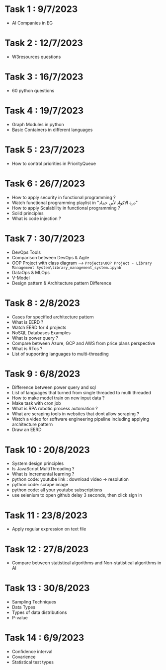 # Task 1 : 9/7/2023
- AI Companies in EG
# Task 2 : 12/7/2023
- W3resources questions
# Task 3 : 16/7/2023
- 60 python questions
# Task 4 : 19/7/2023
- Graph Modules in python
- Basic Containers in different languages
# Task 5 : 23/7/2023
- How to control priorities in PriorityQueue
# Task 6 : 26/7/2023
- How to apply security in functional programming ?
- Watch functional programming playlist in "درة الاكواد لأبن حماد"
- How to apply Scalability in functional programming ?
- Solid principles
- What is code injection ?
# Task 7 : 30/7/2023
- DevOps Tools
- Comparison between DevOps & Agile
- OOP Project with class diagram --> ```Projects\OOP Project - Library Management System\library_management_system.ipynb```
- DataOps & MLOps
- V-Model
- Design pattern & Architecture pattern Difference
# Task 8 : 2/8/2023
- Cases for specified architecture pattern
- What is EERD ?
- Watch EERD for 4 projects
- NoSQL Databases Examples
- What is power query ?
- Compare between Azure, GCP and AWS from price plans perspective
- What is RTos ?
- List of supporting languages to multi-threading
# Task 9 : 6/8/2023
- Difference between power query and sql
- List of languages that turned from single threaded to multi threaded
- How to make model train on new input data ?
- Make task with cron job 
- What is RPA robotic process automation ?
- What are scraping tools in websites that dont allow scraping ?
- Watch a video for software engineering pipeline including applying architecture pattern
- Draw an EERD 
# Task 10 : 20/8/2023
- System design principles
- Is JavaScript MultiThreading ?
- What is Incremental learning ?
- python code: youtube link : download video -> resolution
- python code: scrape image
- python code: all your youtube subscriptions
- use selenium to open github delay 3 seconds, then click sign in
# Task 11 : 23/8/2023
- Apply regular expression on text file
# Task 12 : 27/8/2023
- Compare between statistical algorithms and Non-statistical algorithms in AI
# Task 13 : 30/8/2023
- Sampling Techniques
- Data Types
- Types of data distributions
- P-value
# Task 14 : 6/9/2023
- Confidence interval
- Covarience
- Statistical test types